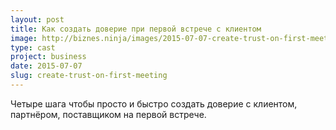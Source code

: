 ```yaml
---
layout: post
title: Как создать доверие при первой встрече с клиентом
image: http://biznes.ninja/images/2015-07-07-create-trust-on-first-meeting.jpg
type: cast
project: business
date: 2015-07-07
slug: create-trust-on-first-meeting
---
```


Четыре шага чтобы просто и быстро создать доверие с клиентом, партнёром, поставщиком на первой встрече.

